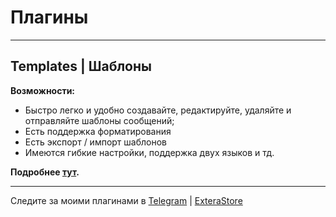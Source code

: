 # Плагины

---

## Templates | Шаблоны


**Возможности:**
- Быстро легко и удобно создавайте, редактируйте, удаляйте и отправляйте шаблоны сообщений;
- Есть поддержка форматирования
- Есть экспорт / импорт шаблонов
- Имеются гибкие настройки, поддержка двух языков и тд. 

**Подробнее [тут](https://github.com/mr-Vestr/plugins/blob/main/TEMPLATES.md).**

---

Следите за моими плагинами в [Telegram](https://t.me/I_am_Vestr) | [ExteraStore](https://exterastore.app/developers/2037728749)
